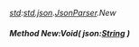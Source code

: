 _[std](../../modules/std/std-module.md):[std.json](../../modules/std/std-json.md).[JsonParser](../../modules/std/std-json-jsonparser.md).New_
##### Method New:Void( json:[String](../../modules/wonkey/wonkey-types-string.md) )
